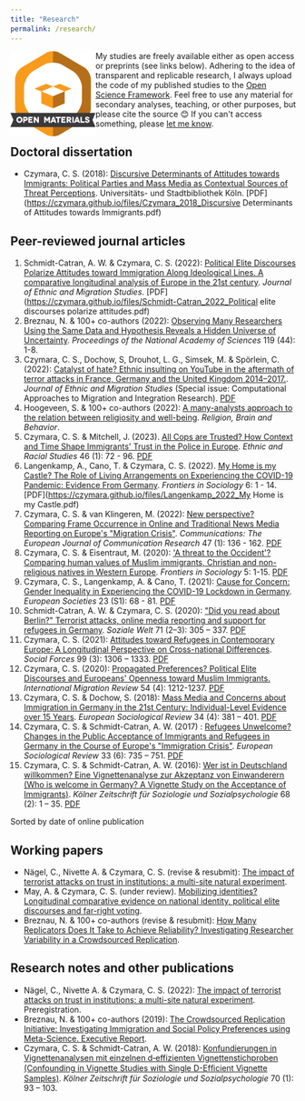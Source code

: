 ```yaml
---
title: "Research"
permalink: /research/
---
```


<img src="/images/materials_highQuality.png" width="150" height="150" align="left"> My studies are freely available either as open access or preprints (see links below). Adhering to the idea of transparent and replicable research, I always upload the code of my published studies to the [Open Science Framework](https://osf.io/b3ugm/). Feel free to use any material for secondary analyses, teaching, or other purposes, but please cite the source 😊 If you can't access something, please [let me know](mailto:czymara@tauex.tau.ac.il).

Doctoral dissertation
------

- Czymara, C. S. (2018): [Discursive Determinants of Attitudes towards Immigrants: Political Parties and Mass Media as Contextual Sources of Threat Perceptions](czymara_2018_diss). Universitäts- und Stadtbibliothek Köln. [PDF](https://czymara.github.io/files/Czymara_2018_Discursive Determinants of Attitudes towards Immigrants.pdf)

Peer-reviewed journal articles
------

1. Schmidt-Catran, A. W. & Czymara, C. S. (2022): [Political Elite Discourses Polarize Attitudes toward Immigration Along Ideological Lines. A comparative longitudinal analysis of Europe in the 21st century](schmidt-catran_czymara_2022_jems). *Journal of Ethnic and Migration Studies*. [PDF](https://czymara.github.io/files/Schmidt-Catran_2022_Political elite discourses polarize attitudes.pdf)
1. Breznau, N. & 100+ co-authors (2022): [Observing Many Researchers Using the Same Data and Hypothesis Reveals a Hidden Universe of Uncertainty](https://doi.org/10.1073/pnas.2203150119). *Proceedings of the National Academy of Sciences* 119 (44): 1-8.
1. Czymara, C. S., Dochow, S, Drouhot, L. G., Simsek, M. & Spörlein, C. (2022): [Catalyst of hate? Ethnic insulting on YouTube in the aftermath of terror attacks in France, Germany and the United Kingdom 2014–2017.](czymara_etal_2022_jems). *Journal of Ethnic and Migration Studies* (Special issue: Computational Approaches to Migration and Integration Research). [PDF](https://czymara.github.io/files/Czymara_2022_Catalyst-of-hate-Ethnic-insulting-on-YouTube.pdf)
1. Hoogeveen, S. & 100+ co-authors (2022): [A many-analysts approach to the relation between religiosity and well-being](https://doi.org/10.1080/2153599X.2022.2070255). *Religion, Brain and Behavior*.
1. Czymara, C. S. & Mitchell, J. (2023). [All Cops are Trusted? How Context and Time Shape Immigrants' Trust in the Police in Europe](czymara_mitchell_2023_ers). *Ethnic and Racial Studies* 46 (1): 72 - 96. [PDF](https://czymara.github.io/files/Czymara_2023_All-cops-are-trusted.pdf)
1. Langenkamp, A., Cano, T. & Czymara, C. S. (2022). [My Home is my Castle? The Role of Living Arrangements on Experiencing the COVID-19 Pandemic: Evidence From Germany](langenkamp_etal_2022_fsoc). *Frontiers in Sociology* 6: 1 - 14. [PDF](https://czymara.github.io/files/Langenkamp_2022_My Home is my Castle.pdf)
1. Czymara, C. S. & van Klingeren, M. (2022): [New perspective? Comparing Frame Occurrence in Online and Traditional News Media Reporting on Europe's "Migration Crisis"](czymara_klingeren_2022_comm). *Communications: The European Journal of Communication Research* 47 (1): 136 - 162. [PDF](https://czymara.github.io/files/Czymara_2022_New-perspective.pdf)
1. Czymara, C. S. & Eisentraut, M. (2020): ['A threat to the Occident'? Comparing human values of Muslim immigrants, Christian and non-religious natives in Western Europe](czymara_eisentraut_2020_fsoc). *Frontiers in Sociology* 5: 1-15. [PDF](https://czymara.github.io/files/Czymara_2020_A-Threat-to-the-Occident.pdf)
1. Czymara, C. S., Langenkamp, A. & Cano, T. (2021): [Cause for Concern: Gender Inequality in Experiencing the COVID-19 Lockdown in Germany](czymara_etal_2021_REUS). *European Societies* 23 (S1): 68 - 81. [PDF](https://czymara.github.io/files/Czymara_2021_Cause-for-concerns.pdf)
1. Schmidt-Catran, A. W. & Czymara, C. S. (2020): ["Did you read about Berlin?" Terrorist attacks, online media reporting and support for refugees in Germany](schmidt-catran_czymara_2020_sw). *Soziale Welt* 71 (2–3): 305 – 337. [PDF](https://czymara.github.io/files/Schmidt-Catran_2020_Did-you-read-about-Berlin.pdf)
1. Czymara, C. S. (2021): [Attitudes toward Refugees in Contemporary Europe: A Longitudinal Perspective on Cross-national Differences](czymara_2021_sf). *Social Forces* 99 (3): 1306 – 1333. [PDF](https://czymara.github.io/files/Czymara_2021_Attitudes-toward-Refugees-in-Contemporary-Europe.pdf)
1. Czymara, C. S. (2020): [Propagated Preferences? Political Elite Discourses and Europeans' Openness toward Muslim Immigrants.](czymara_2020_imr) *International Migration Review* 54 (4): 1212-1237. [PDF](https://czymara.github.io/files/Czymara_2020_Propagated-Preferences.pdf)
1. Czymara, C. S. & Dochow, S. (2018): [Mass Media and Concerns about Immigration in Germany in the 21st Century: Individual-Level Evidence over 15 Years](czymara_dochow_2018_esr). *European Sociological Review* 34 (4): 381 – 401. [PDF](https://czymara.github.io/files/Czymara_2018_Mass-Media-and-Concerns-about-Immigration-in-Germany.pdf)
1. Czymara, C. S. & Schmidt-Catran, A. W. (2017) : [Refugees Unwelcome? Changes in the Public Acceptance of Immigrants and Refugees in Germany in the Course of Europe's "Immigration Crisis"](czymara_schmidt-catran_2017_esr). *European Sociological Review* 33 (6): 735 – 751. [PDF](https://czymara.github.io/files/Czymara_2017_Refugees-Unwelcome.pdf)
1. Czymara, C. S. & Schmidt-Catran, A. W. (2016): [Wer ist in Deutschland willkommen? Eine Vignettenanalyse zur Akzeptanz von Einwanderern (Who is welcome in Germany? A Vignette Study on the Acceptance of Immigrants)](czymara_schmidt-catran_2016_kzfss). *Kölner Zeitschrift für Soziologie und Sozialpsychologie* 68 (2): 1 – 35. [PDF](https://czymara.github.io/files/Czymara_2016_Wer-ist-in-deutschland-willkommen.pdf)

Sorted by date of online publication

Working papers
------

-  Nägel, C., Nivette A. & Czymara, C. S. (revise & resubmit): [The impact of terrorist attacks on trust in institutions: a multi-site natural experiment](https://osf.io/preprints/socarxiv/rgfbd/).
- May, A. & Czymara, C. S. (under review). [Mobilizing identities? Longitudinal comparative evidence on national identity, political elite discourses and far-right voting](https://ecpr.eu/Events/Event/PaperDetails/59285).
- Breznau, N. & 100+ co-authors (revise & resubmit): [How Many Replicators Does It Take to Achieve Reliability? Investigating Researcher Variability in a Crowdsourced Replication](https://osf.io/s9hp7/).


Research notes and other publications
------

-  Nägel, C., Nivette A. & Czymara, C. S. (2022): [The impact of terrorist attacks on trust in institutions: a multi-site natural experiment](https://osf.io/z8cgu/). Preregistration.
- Breznau, N. & 100+ co-authors (2019): [The Crowdsourced Replication Initiative: Investigating Immigration and Social Policy Preferences using Meta-Science. Executive Report](https://osf.io/preprints/socarxiv/6j9qb/).
- Czymara, C. S. & Schmidt-Catran, A. W. (2018): [Konfundierungen in Vignettenanalysen mit einzelnen d‑effizienten Vignettenstichproben (Confounding in Vignette Studies with Single D-Efﬁcient Vignette Samples)](https://doi.org/10.1007/s11577-018-0516-z). *Kölner Zeitschrift für Soziologie und Sozialpsychologie* 70 (1): 93 – 103.



